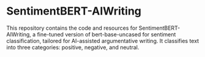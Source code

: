 # SentimentBERT-AIWriting
This repository contains the code and resources for SentimentBERT-AIWriting, a fine-tuned version of bert-base-uncased for sentiment classification, tailored for AI-assisted argumentative writing. It classifies text into three categories: positive, negative, and neutral.
